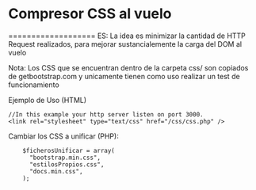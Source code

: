 # Compresor CSS al vuelo
===================
ES: La idea es minimizar la cantidad de HTTP Request realizados, para mejorar sustancialemente la carga del DOM al vuelo

Nota: Los CSS que se encuentran dentro de la carpeta css/ son copiados de getbootstrap.com y unicamente tienen como uso realizar un test de funcionamiento

Ejemplo de Uso (HTML)
```
//In this example your http server listen on port 3000.
<link rel="stylesheet" type="text/css" href="/css/css.php" />
```

Cambiar los CSS a unificar (PHP): 
```
	$ficherosUnificar = array(
	  "bootstrap.min.css",
	  "estilosPropios.css",
	  "docs.min.css",
	);
```
